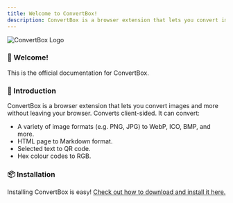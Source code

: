 ```yaml
---
title: Welcome to ConvertBox!
description: ConvertBox is a browser extension that lets you convert images and more without leaving your browser. Converts client-sided. 
---
```

![ConvertBox Logo](/imgs/logo.png)
### 🌊 Welcome!
This is the official documentation for ConvertBox.

### 📝 Introduction
ConvertBox is a browser extension that lets you convert images and more without leaving your browser. Converts client-sided. 
It can convert:
- A variety of image formats (e.g. PNG, JPG) to WebP, ICO, BMP, and more.
- HTML page to Markdown format.
- Selected text to QR code.
- Hex colour codes to RGB.

### 📦 Installation
Installing ConvertBox is easy! [Check out how to download and install it here.](/guides/get_extension)